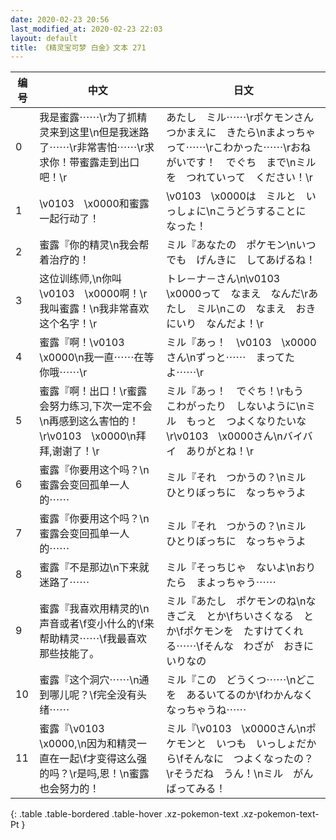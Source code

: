 ```yaml
---
date: 2020-02-23 20:56
last_modified_at: 2020-02-23 22:03
layout: default
title: 《精灵宝可梦 白金》文本 271
---
```

| 编号 | 中文 | 日文 |
| ---- | ---- | ---- |
| 0 | 我是蜜露⋯⋯\r为了抓精灵来到这里\n但是我迷路了⋯⋯\r非常害怕⋯⋯\r求求你！带蜜露走到出口吧！\r | あたし　ミル⋯⋯\rポケモンさん　つかまえに　きたら\nまよっちゃって⋯⋯\rこわかった⋯⋯\rおねがいです！　でぐち　まで\nミルを　つれていって　ください！\r |
| 1 | \v0103　\x0000和蜜露一起行动了！ | \v0103　\x0000は　ミルと　いっしょに\nこうどうすることに　なった！ |
| 2 | 蜜露『你的精灵\n我会帮着治疗的！ | ミル『あなたの　ポケモン\nいつでも　げんきに　してあげるね！ |
| 3 | 这位训练师,\n你叫\v0103　\x0000啊！\r我叫蜜露！\n我非常喜欢这个名字！\r | トレ－ナ－さん\n\v0103　\x0000って　なまえ　なんだ\rあたし　ミル\nこの　なまえ　おきにいり　なんだよ！\r |
| 4 | 蜜露『啊！\v0103　\x0000\n我一直⋯⋯在等你哦⋯⋯\r | ミル『あっ！　\v0103　\x0000さん\nずっと⋯⋯　まってたよ⋯⋯\r |
| 5 | 蜜露『啊！出口！\r蜜露会努力练习,下次一定不会\n再感到这么害怕的！\r\v0103　\x0000\n拜拜,谢谢了！\r | ミル『あっ！　でぐち！\rもう　こわがったり　しないように\nミル　もっと　つよくなりたいな\r\v0103　\x0000さん\nバイバイ　ありがとね！\r |
| 6 | 蜜露『你要用这个吗？\n蜜露会变回孤单一人的⋯⋯ | ミル『それ　つかうの？\nミル　ひとりぼっちに　なっちゃうよ |
| 7 | 蜜露『你要用这个吗？\n蜜露会变回孤单一人的⋯⋯ | ミル『それ　つかうの？\nミル　ひとりぼっちに　なっちゃうよ |
| 8 | 蜜露『不是那边\n下来就迷路了⋯⋯ | ミル『そっちじゃ　ないよ\nおりたら　まよっちゃう⋯⋯ |
| 9 | 蜜露『我喜欢用精灵的\n声音或者\f变小什么的\f来帮助精灵⋯⋯\f我最喜欢那些技能了。 | ミル『あたし　ポケモンのね\nなきごえ　とか\fちいさくなる　とか\fポケモンを　たすけてくれる⋯⋯\fそんな　わざが　おきにいりなの |
| 10 | 蜜露『这个洞穴⋯⋯\n通到哪儿呢？\f完全没有头绪⋯⋯ | ミル『この　どうくつ⋯⋯\nどこを　あるいてるのか\fわかんなくなっちゃうね⋯⋯ |
| 11 | 蜜露『\v0103　\x0000,\n因为和精灵一直在一起\f才变得这么强的吗？\r是吗,恩！\n蜜露也会努力的！ | ミル『\v0103　\x0000さん\nポケモンと　いつも　いっしょだから\fそんなに　つよくなったの？\rそうだね　うん！\nミル　がんばってみる！ |
{: .table .table-bordered .table-hover .xz-pokemon-text .xz-pokemon-text-Pt }